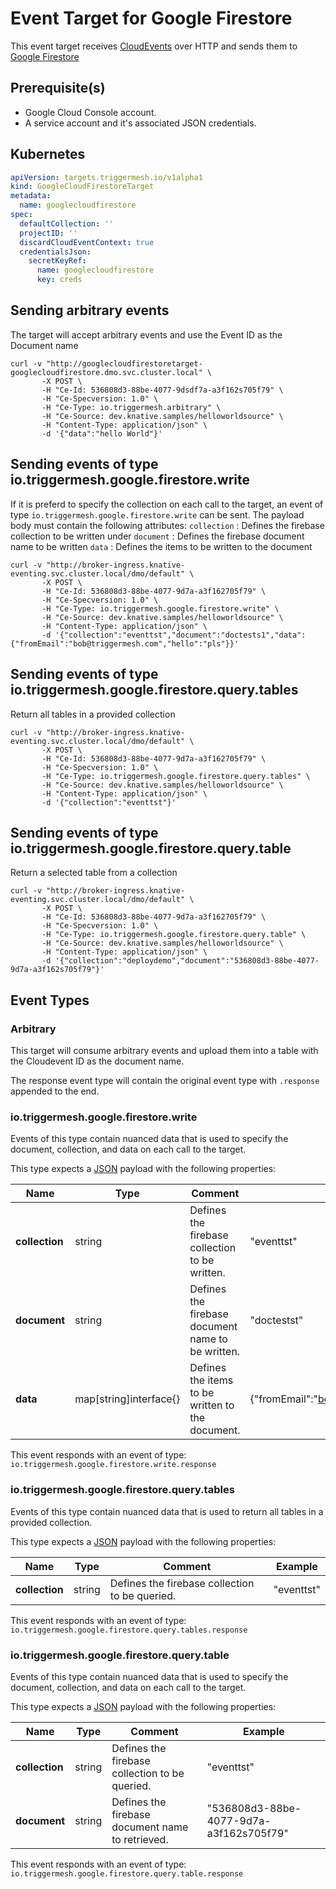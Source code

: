 # Event Target for Google Firestore

This event target receives [CloudEvents][ce] over HTTP and sends them to [Google Firestore](https://cloud.google.com/firestore)

## Prerequisite(s)

- Google Cloud Console account.
- A service account and it's associated JSON credentials.

## Kubernetes

```yaml
apiVersion: targets.triggermesh.io/v1alpha1
kind: GoogleCloudFirestoreTarget
metadata:
  name: googlecloudfirestore
spec:
  defaultCollection: ''
  projectID: ''
  discardCloudEventContext: true
  credentialsJson:
    secretKeyRef:
      name: googlecloudfirestore
      key: creds
```

## Sending arbitrary events
The target will accept arbitrary events and use the Event ID as the Document name
```
curl -v "http://googlecloudfirestoretarget-googlecloudfirestore.dmo.svc.cluster.local" \
       -X POST \
       -H "Ce-Id: 536808d3-88be-4077-9dsdf7a-a3f162s705f79" \
       -H "Ce-Specversion: 1.0" \
       -H "Ce-Type: io.triggermesh.arbitrary" \
       -H "Ce-Source: dev.knative.samples/helloworldsource" \
       -H "Content-Type: application/json" \
       -d '{"data":"hello World"}'
```

## Sending events of type io.triggermesh.google.firestore.write
If it is preferd to specify the collection on each call to the target, an event of type `io.triggermesh.google.firestore.write` can be sent.
The payload body must contain the following attributes:
 `collection` : Defines the firebase collection to be written under
 `document` : Defines the firebase document name to be written
 `data` : Defines the items to be written to the document

```
curl -v "http://broker-ingress.knative-eventing.svc.cluster.local/dmo/default" \
       -X POST \
       -H "Ce-Id: 536808d3-88be-4077-9d7a-a3f162705f79" \
       -H "Ce-Specversion: 1.0" \
       -H "Ce-Type: io.triggermesh.google.firestore.write" \
       -H "Ce-Source: dev.knative.samples/helloworldsource" \
       -H "Content-Type: application/json" \
       -d '{"collection":"eventtst","document":"doctests1","data":{"fromEmail":"bob@triggermesh.com","hello":"pls"}}'
```

## Sending events of type io.triggermesh.google.firestore.query.tables
Return all tables in a provided collection
```
curl -v "http://broker-ingress.knative-eventing.svc.cluster.local/dmo/default" \
       -X POST \
       -H "Ce-Id: 536808d3-88be-4077-9d7a-a3f162705f79" \
       -H "Ce-Specversion: 1.0" \
       -H "Ce-Type: io.triggermesh.google.firestore.query.tables" \
       -H "Ce-Source: dev.knative.samples/helloworldsource" \
       -H "Content-Type: application/json" \
       -d '{"collection":"eventtst"}'
```

## Sending events of type io.triggermesh.google.firestore.query.table
Return a selected table from a collection
```
curl -v "http://broker-ingress.knative-eventing.svc.cluster.local/dmo/default" \
       -X POST \
       -H "Ce-Id: 536808d3-88be-4077-9d7a-a3f162705f79" \
       -H "Ce-Specversion: 1.0" \
       -H "Ce-Type: io.triggermesh.google.firestore.query.table" \
       -H "Ce-Source: dev.knative.samples/helloworldsource" \
       -H "Content-Type: application/json" \
       -d '{"collection":"deploydemo","document":"536808d3-88be-4077-9d7a-a3f162s705f79"}'
```

## Event Types
### Arbitrary
This target will consume arbitrary events and upload them into a table with the Cloudevent ID as the document name.

The response event type will contain the original event type with `.response` appended to the end.

### io.triggermesh.google.firestore.write

Events of this type contain nuanced data that is used to specify the document, collection, and data on each call to the target.

This type expects a [JSON][ce-jsonformat] payload with the following properties:

| Name  |  Type |  Comment | Example
|---|---|---|---|
| **collection** | string | Defines the firebase collection to be written. | "eventtst" |
| **document** | string | Defines the firebase document name to be written. |  "doctestst" |
| **data** | map[string]interface{} | Defines the items to be written to the document. |  {"fromEmail":"bob@triggermesh.com","hello":"pls"} |

This event responds with an event of type: `io.triggermesh.google.firestore.write.response`

### io.triggermesh.google.firestore.query.tables

Events of this type contain nuanced data that is used to return all tables in a provided collection.

This type expects a [JSON][ce-jsonformat] payload with the following properties:

| Name  |  Type |  Comment | Example
|---|---|---|---|
| **collection** | string | Defines the firebase collection to be queried. | "eventtst" |

This event responds with an event of type: `io.triggermesh.google.firestore.query.tables.response`

### io.triggermesh.google.firestore.query.table

Events of this type contain nuanced data that is used to specify the document, collection, and data on each call to the target.

This type expects a [JSON][ce-jsonformat] payload with the following properties:

| Name  |  Type |  Comment | Example
|---|---|---|---|
| **collection** | string | Defines the firebase collection to be queried. | "eventtst" |
| **document** | string | Defines the firebase document name to retrieved. |  "536808d3-88be-4077-9d7a-a3f162s705f79" |

This event responds with an event of type: `io.triggermesh.google.firestore.query.table.response`

[ce]: https://cloudevents.io/
[ce-jsonformat]: https://github.com/cloudevents/spec/blob/v1.0/json-format.md
